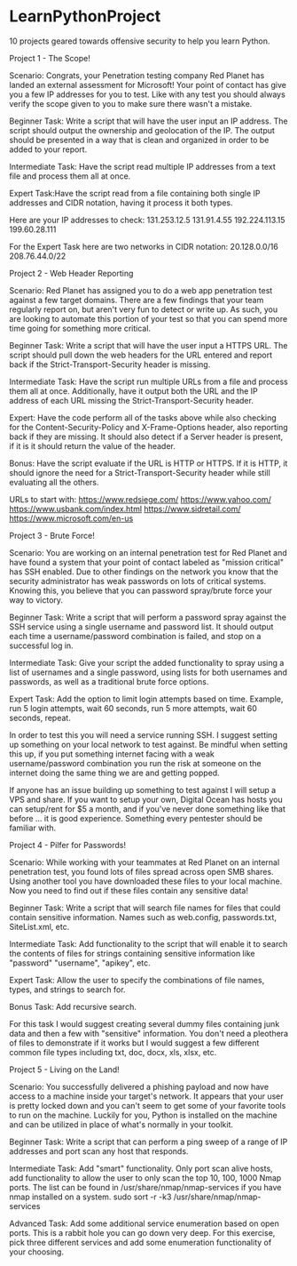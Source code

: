 # LearnPythonProject
10 projects geared towards offensive security to help you learn Python.


Project 1 - The Scope!

Scenario: Congrats, your Penetration testing company Red Planet has landed an external assessment for Microsoft! Your point of contact has give you a few IP addresses for you to test. Like with any test you should always verify the scope given to you to make sure there wasn't a mistake.

Beginner Task: Write a script that will have the user input an IP address. The script should output the ownership and geolocation of the IP. The output should be presented in a way that is clean and organized in order to be added to your report.

Intermediate Task:  Have the script read multiple IP addresses from a text file and process them all at once.

Expert Task:Have the script read from a file containing both single IP addresses and CIDR notation, having it process it both types.

Here are your IP addresses to check:
131.253.12.5
131.91.4.55
192.224.113.15
199.60.28.111

For the Expert Task here are two networks in CIDR notation:
20.128.0.0/16
208.76.44.0/22

Project 2 - Web Header Reporting

Scenario: Red Planet has assigned you to do a web app penetration test against a few target domains. There are a few findings that your team regularly report on, but aren't very fun to detect or write up. As such, you are looking to automate this portion of your test so that you can spend more time going for something more critical. 

Beginner Task: Write a script that will have the user input a HTTPS URL. The script should pull down the web headers for the URL entered and report back if the Strict-Transport-Security header is missing. 

Intermediate Task: Have the script run multiple URLs from a file and process them all at once. Additionally, have it output both the URL and the IP address of each URL missing the Strict-Transport-Security header.

Expert: Have the code perform all of the tasks above while also checking for the Content-Security-Policy and X-Frame-Options header, also reporting back if they are missing. It should also detect if a Server header is present, if it is it should return the value of the header.

Bonus: Have the script evaluate if the URL is HTTP or HTTPS. If it is HTTP, it should ignore the need for a Strict-Transport-Security header while still evaluating all the others.


URLs to start with:
https://www.redsiege.com/
https://www.yahoo.com/
https://www.usbank.com/index.html
https://www.sidretail.com/
https://www.microsoft.com/en-us

Project 3 - Brute Force!

Scenario: You are working on an internal penetration test for Red Planet and have found a system that your point of contact labeled as "mission critical" has SSH enabled. Due to other findings on the network you know that the security administrator has weak passwords on lots of critical systems. Knowing this, you believe that you can password spray/brute force your way to victory.

Beginner Task: Write a script that will perform a password spray against the SSH service using a single username and password list. It should output each time a username/password combination is failed, and stop on a successful log in.

Intermediate Task: Give your script the added functionality to spray using a list of usernames and a single password, using lists for both usernames and passwords, as well as a traditional brute force options.

Expert Task: Add the option to limit login attempts based on time. Example, run 5 login attempts, wait 60 seconds, run 5 more attempts, wait 60 seconds, repeat.

In order to test this you will need a service running SSH. I suggest setting up something on your local network to test against. Be mindful when setting this up, if you put something internet facing with a weak username/password combination you run the risk at someone on the internet doing the same thing we are and getting popped.

If anyone has an issue building up something to test against I will setup a VPS and share. If you want to setup your own, Digital Ocean has hosts you can setup/rent for $5 a month, and if you've never done something like that before ... it is good experience. Something every pentester should be familiar with.

Project 4 - Pilfer for Passwords!

Scenario: While working with your teammates at Red Planet on an internal penetration test, you found lots of files spread across open SMB shares. Using another tool you have downloaded these files to your local machine. Now you need to find out if these files contain any sensitive data!

Beginner Task: Write a script that will search file names for files that could contain sensitive information. Names such as web.config, passwords.txt, SiteList.xml, etc.

Intermediate Task: Add functionality to the script that will enable it to search the contents of files for strings containing sensitive information like "password" "username", "apikey", etc.

Expert Task: Allow the user to specify the combinations of file names, types, and strings to search for. 

Bonus Task: Add recursive search.

For this task I would suggest creating several dummy files containing junk data and then a few with "sensitive" information. You don't need a pleothera of files to demonstrate if it works but I would suggest a few different common file types including txt, doc, docx, xls, xlsx, etc.

Project 5 - Living on the Land!

Scenario: You successfully delivered a phishing payload and now have access to a machine inside your target's network. It appears that your user is pretty locked down and you can't seem to get some of your favorite tools to run on the machine. Luckily for you, Python is installed on the machine and can be utilized in place of what's normally in your toolkit.

Beginner Task: Write a script that can perform a ping sweep of a range of IP addresses and port scan any host that responds.

Intermediate Task: Add "smart" functionality. Only port scan alive hosts, add functionality to allow the user to only scan the top 10, 100, 1000 Nmap ports. The list can be found in /usr/share/nmap/nmap-services if you have nmap installed on a system. sudo sort -r -k3 /usr/share/nmap/nmap-services

Advanced Task: Add some additional service enumeration based on open ports. This is a rabbit hole you can go down very deep. For this exercise, pick three different services and add some enumeration functionality of your choosing. 
